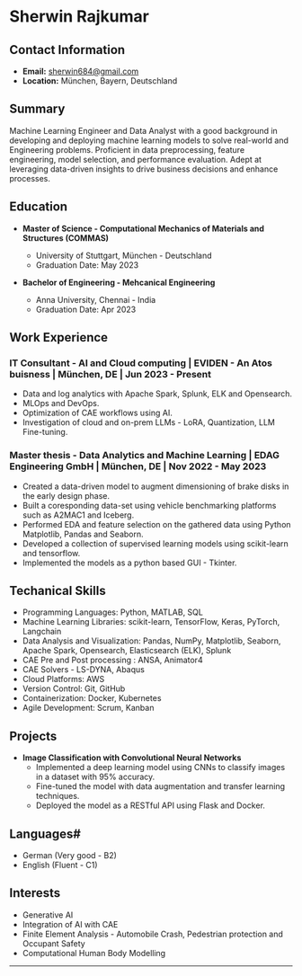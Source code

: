 # Sherwin Rajkumar

## Contact Information
- **Email:** sherwin684@gmail.com
- **Location:** München, Bayern, Deutschland

## Summary
Machine Learning Engineer and Data Analyst with a good background in developing and deploying machine learning models to solve real-world and Engineering problems. Proficient in data preprocessing, feature engineering, model selection, and performance evaluation. Adept at leveraging data-driven insights to drive business decisions and enhance processes.

## Education
- **Master of Science - Computational Mechanics of Materials and Structures (COMMAS)**
  - University of Stuttgart, München - Deutschland
  - Graduation Date: May 2023

- **Bachelor of Engineering - Mehcanical Engineering**
  - Anna University, Chennai - India
  - Graduation Date: Apr 2023

## Work Experience
### IT Consultant - AI and Cloud computing | EVIDEN - An Atos buisness | München, DE | Jun 2023 - Present
- Data and log analytics with Apache Spark, Splunk, ELK and Opensearch.
- MLOps and DevOps.
- Optimization of CAE workflows using AI.
- Investigation of cloud and on-prem LLMs - LoRA, Quantization, LLM Fine-tuning.

### Master thesis - Data Analytics and Machine Learning | EDAG Engineering GmbH | München, DE | Nov 2022 - May 2023
 - Created a data-driven model to augment dimensioning of brake disks in the early design phase.
 - Built a coresponding data-set using vehicle benchmarking platforms such as A2MAC1 and Iceberg.
 - Performed EDA and feature selection on the gathered data using Python Matplotlib, Pandas and Seaborn.
 - Developed a collection of supervised learning models using scikit-learn and tensorflow.
 - Implemented the models as a python based GUI - Tkinter.
   
## Techanical Skills
- Programming Languages: Python, MATLAB, SQL
- Machine Learning Libraries: scikit-learn, TensorFlow, Keras, PyTorch, Langchain
- Data Analysis and Visualization: Pandas, NumPy, Matplotlib, Seaborn, Apache Spark, Opensearch, Elasticsearch (ELK), Splunk
- CAE Pre and Post processing : ANSA, Animator4
- CAE Solvers - LS-DYNA, Abaqus
- Cloud Platforms: AWS
- Version Control: Git, GitHub
- Containerization: Docker, Kubernetes
- Agile Development: Scrum, Kanban


## Projects
- **Image Classification with Convolutional Neural Networks**
  - Implemented a deep learning model using CNNs to classify images in a dataset with 95% accuracy.
  - Fine-tuned the model with data augmentation and transfer learning techniques.
  - Deployed the model as a RESTful API using Flask and Docker.


## Languages#
- German (Very good - B2)
- English (Fluent - C1)


## Interests
- Generative AI
- Integration of AI with CAE
- Finite Element Analysis - Automobile Crash, Pedestrian protection and Occupant Safety
- Computational Human Body Modelling


---

